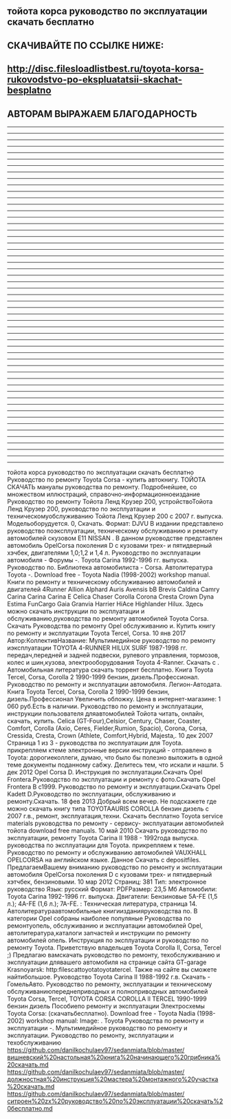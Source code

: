 тойота корса руководство по эксплуатации скачать бесплатно
--------------------------------------------------
СКАЧИВАЙТЕ ПО ССЫЛКЕ НИЖЕ:
--------------------------------------------------
http://disc.filesloadlistbest.ru/toyota-korsa-rukovodstvo-po-ekspluatatsii-skachat-besplatno
--------------------------------------------------
АВТОРАМ ВЫРАЖАЕМ БЛАГОДАРНОСТЬ
--------------------------------------------------
--------------------------------------------------
--------------------------------------------------
--------------------------------------------------
--------------------------------------------------
--------------------------------------------------
--------------------------------------------------
--------------------------------------------------
--------------------------------------------------
--------------------------------------------------
--------------------------------------------------
--------------------------------------------------
--------------------------------------------------
--------------------------------------------------
--------------------------------------------------
--------------------------------------------------
--------------------------------------------------
--------------------------------------------------
--------------------------------------------------
--------------------------------------------------
--------------------------------------------------
--------------------------------------------------
--------------------------------------------------
--------------------------------------------------
--------------------------------------------------
--------------------------------------------------
--------------------------------------------------
--------------------------------------------------
--------------------------------------------------
--------------------------------------------------
--------------------------------------------------
--------------------------------------------------
--------------------------------------------------
--------------------------------------------------
--------------------------------------------------
--------------------------------------------------
--------------------------------------------------
--------------------------------------------------
--------------------------------------------------
--------------------------------------------------
--------------------------------------------------
--------------------------------------------------
--------------------------------------------------
--------------------------------------------------
--------------------------------------------------
--------------------------------------------------
--------------------------------------------------
--------------------------------------------------
--------------------------------------------------
--------------------------------------------------
--------------------------------------------------
--------------------------------------------------
--------------------------------------------------
--------------------------------------------------
тойота корса руководство по эксплуатации скачать бесплатно Руководство по ремонту Toyota Corsa - купить автокнигу. ТОЙОТА СКАЧАТЬ мануалы руководства по ремонту. Подробнейшее, со множеством иллюстраций, справочно-информационноеиздание Руководство по ремонту Тойота Ленд Крузер 200, устройствоТойота Ленд Крузер 200, руководство по эксплуатации и техническомуобслуживанию Тойота Ленд Крузер 200 с 2007 г. выпуска. Модельоборудуется. 0, Скачать. Формат: DJVU В издании представлено руководство поэксплуатации, техническому обслуживанию и ремонту автомобилей скузовом Е11 NISSAN . В данном руководстве представлен автомобиль OpelCorsa поколения D с кузовами трех- и пятидверный хэчбек, двигателями 1,0;1,2 и 1,4 л. Руководство по эксплуатации автомобиля - Форумы -. Toyota Carina 1992-1996 гг. выпуска. Руководство по. Библиотека автомобилиста - Corsa. Автолитература Toyota -. Download free - Toyota Nadia (1998-2002) workshop manual. Книги по ремонту и техническому обслуживанию автомобилей и двигателей 4Runner  Allion  Alphard  Auris  Avensis  bB  Brevis  Caldina  Camry Carina  Carina  Carina E  Celica  Chaser  Corolla  Corona  Cresta  Crown Dyna  Estima  FunCargo  Gaia  Granvia  Harrier  HiAce  Highlander  Hilux. Здесь можно скачать инструкции по эксплуатации и обслуживанию,руководства по ремонту автомобилей Toyota Corsa.
Скачать Руководства по ремонту Opel обслуживанию и. Купить книгу по ремонту и эксплуатации Toyota Tercel, Corsa. 10 янв 2017  Автор:КоллективНазвание: Мультимедийное руководство по ремонту иэксплуатации TOYOTA 4-RUNNER HILUX SURF 1987-1998 гг.  передач,передней и задней подвески, рулевого управления, тормозов, колес и шин,кузова, электрооборудования Toyota 4-Ranner. Скачать с . Автомобильная литература скачать торрент бесплатно. Книга Toyota Tercel, Corsa, Corolla 2 1990-1999 бензин, дизель.Профессионал. Руководство по ремонту и эксплуатации автомобиля. Легион-Aвтодата. Книга Toyota Tercel, Corsa, Corolla 2 1990-1999 бензин, дизель.Профессионал Увеличить обложку. Цена в интернет-магазине: 1 060 руб.Есть в наличии. Руководство по ремонту и эксплуатации, инструкции пользователя дляавтомобилей Тойота читать, онлайн, скачать, купить.  Celica (GT-Four),Celsior, Century, Chaser, Coaster, Comfort, Corolla (Axio, Ceres, Fielder,Rumion, Spacio), Corona, Corsa, Cressida, Cresta, Crown (Athlete, Comfort,Hybrid, Majesta,. 10 дек 2007  Страница 1 из 3 - руководства по эксплуатации для Toyota. прикрепляем ктеме электронные версии инструкций - отправлено в Toyota: дорогиеколлеги, думаю, что было бы полезно выложить в одной теме документы поданному сабжу. Делитесь тем, что искали и нашли. 5 дек 2012  Opel Corsa D. Инструкция по эксплуатации.Скачать Opel Frontera.Руководство по эксплуатации и ремонту с фото.Скачать Opel Frontera B с1999. Руководство по ремонту и эксплуатации.Скачать Opel Kadett D.Руководство по эксплуатации, обслуживанию и ремонту.Скачать. 18 фев 2013  Добрый всем вечер. Не подскажете где можно скачать книгу типа TOYOTAAURIS  COROLLA бензин  дизель с 2007 г.в., ремонт, эксплуатация,техни. Скачать бесплатно Toyota service materials руководства по ремонту - сервису- эксплуатации автомобилей тойота download free manuals. 10 май 2010  Скачать руководство по эксплуатации, ремонту Toyota Carina II 1988 - 1992года выпуска.
руководства по эксплуатации для Toyota. прикрепляем к теме. Руководство по ремонту и обслуживанию автомобилей VAUXHALL  OPELCORSA на английском языке. Данное  Скачать c depositfiles.  ПредлагаемВашему вниманию руководство по ремонту и эксплуатации автомобиля OpelCorsa поколения D с кузовами трех- и пятидверный хэтчбек, бензиновыми. 10 мар 2012  Страниц: 381 Тип: электронное руководство Язык: русский Формат: PDFРазмер: 23,5 Мб Автомобили: Toyota Carina 1992-1996 гг. выпуска. Двигатели: Бензиновые 5A-FE (1,5 л.); 4A-FE (1,6 л.); 7A-FE. : Техническая литература, страница 14. Автолитератураавтомобильные книгиизданияруководства по. В категории Opel собраны наиболее популяные Руководства по ремонтуопель, обслуживанию и эксплуатации автомобилей Opel, автолитература,каталоги запчастей и инструкции по ремонту автомобилей опель. Инструкция по эксплуатации и руководство по ремонту Toyota. Приветствую владельцев Toyota Corolla II, Corsa, Tercel ;) Предлагаю вамскачать руководство по ремонту, техобслуживанию и эксплуатации длявашего автомобиля на странице сайта GT-garage Krasnoyarsk: http:filescattoyotatoyotatercel. Также на сайте вы сможете найтибольшое. Руководство Toyota Carina II 1988-1992 г.в.  Скачать - ГомельАвто. Руководство по ремонту, эксплуатации и техническому обслуживаниюпереднеприводных и полноприводных автомобилей Toyota Corsa, Tercel, TOYOTA CORSA  COROLLA ll  TERCEL 1990-1999 бензин  дизель Пособиепо ремонту и эксплуатации  Электросхемы Toyota Corsa: (скачатьбесплатно). Download free - Toyota Nadia (1998-2002) workshop manual: Image: .
Toyota Руководства по ремонту и эксплуатации -. Мультимедийное руководство по ремонту и эксплуатации. Руководство по ремонту, эксплуатации и техобслуживанию
https://github.com/danilkochulaev97/sedanmiata/blob/master/вишневский%20настольная%20книга%20начинающего%20грибника%20скачать.md
https://github.com/danilkochulaev97/sedanmiata/blob/master/должностная%20инструкция%20мастера%20монтажного%20участка%20скачать.md
https://github.com/danilkochulaev97/sedanmiata/blob/master/ситроен%20zx%20руководство%20по%20эксплуатации%20скачать%20бесплатно.md